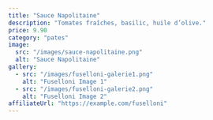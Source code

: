 ```yaml
---
title: "Sauce Napolitaine"
description: "Tomates fraîches, basilic, huile d’olive."
price: 9.90
category: "pates"
image:
  src: "/images/sauce-napolitaine.png"
  alt: "Sauce Napolitaine"
gallery:
  - src: "/images/fuselloni-galerie1.png"
    alt: "Fuselloni Image 1"
  - src: "/images/fuselloni-galerie2.png"
    alt: "Fuselloni Image 2"
affiliateUrl: "https://example.com/fuselloni"
---
```

